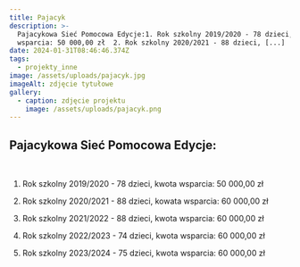```yaml
---
title: Pajacyk
description: >-
  Pajacykowa Sieć Pomocowa Edycje:1. Rok szkolny 2019/2020 - 78 dzieci, kwota
  wsparcia: 50 000,00 zł  2. Rok szkolny 2020/2021 - 88 dzieci, [...]
date: 2024-01-31T08:46:46.374Z
tags:
  - projekty_inne
image: /assets/uploads/pajacyk.jpg
imageAlt: zdjęcie tytułowe
gallery:
  - caption: zdjęcie projektu
    image: /assets/uploads/pajacyk.png
---
```

## Pajacykowa Sieć Pomocowa Edycje:

<br>

1. Rok szkolny 2019/2020 - 78 dzieci, kwota wsparcia: 50 000,00 zł

2. Rok szkolny 2020/2021 - 88 dzieci, kowata wsparcia: 60 000,00 zł

3. Rok szkolny 2021/2022 - 88 dzieci, kwota wsparcia: 60 000,00 zł

4. Rok szkolny 2022/2023 - 74 dzieci, kwota wsparcia: 60 000,00 zł

5. Rok szkolny 2023/2024 - 75 dzieci, kwota wsparcia: 60 000,00 zł
